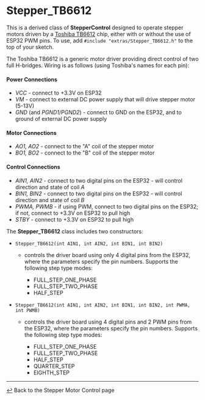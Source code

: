 # Stepper_TB6612

This is a derived class of **StepperControl** designed to operate stepper motors driven by a [Toshiba TB6612](https://www.adafruit.com/product/2448) chip, either with or without the use of ESP32 PWM pins.  To use, add `#include "extras/Stepper_TB6612.h"` to the top of your sketch.

The Toshiba TB6612 is a generic motor driver providing direct control of two full H-bridges.  Wiring is as follows (using Toshiba's names for each pin):

#### **Power Connections**
  * *VCC* - connect to +3.3V on ESP32
  * *VM* - connect to external DC power supply that will drive stepper motor (5-13V)
  * *GND* (and *PGND1/PGND2*) - connect to GND on the ESP32, and to ground of external DC power supply
#### **Motor Connections**
  *  *AO1, AO2* - connect to the "A" coil of the stepper motor
  *  *BO1, BO2* - connect to the "B" coil of the stepper motor
#### **Control Connections**
  * *AIN1, AIN2* - connect to two digital pins on the ESP32 - will control direction and state of coil *A*
  * *BIN1, BIN2* - connect to two digital pins on the ESP32 - will control direction and state of coil *B*
  * *PWMA, PWMB* - if using PWM, connect to two digital pins on the ESP32; if not, connect to +3.3V on ESP32 to pull high
  * *STBY* - connect to +3.3V on ESP32 to pull high
 
The **Stepper_TB6612** class includes two constructors:
  * `Stepper_TB6612(int AIN1, int AIN2, int BIN1, int BIN2)`
    * controls the driver board using only 4 digital pins from the ESP32, where the parameters specify the pin numbers.  Supports the following step type modes:
      
      * FULL_STEP_ONE_PHASE
      * FULL_STEP_TWO_PHASE
      * HALF_STEP
      
  * `Stepper_TB6612(int AIN1, int AIN2, int BIN1, int BIN2, int PWMA, int PWMB)`
    * controls the driver board using 4 digital pins and 2 PWM pins from the ESP32, where the parameters specify the pin numbers.  Supports the following step type modes:
      
      * FULL_STEP_ONE_PHASE
      * FULL_STEP_TWO_PHASE
      * HALF_STEP
      * QUARTER_STEP
      * EIGHTH_STEP
                
---

[↩️](../Stepper.md) Back to the Stepper Motor Control page
